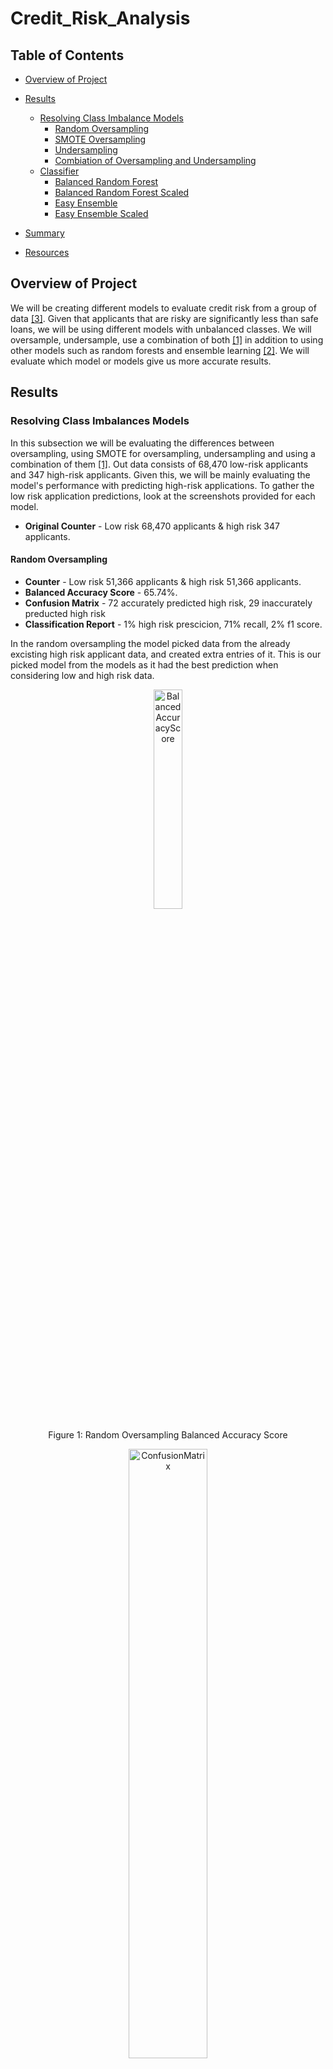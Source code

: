 # Credit_Risk_Analysis

## Table of Contents
- [Overview of Project](#OverviewProject)
- [Results](#Results)
  * [Resolving Class Imbalance Models](#RCI)
    - [Random Oversampling](#RO)
    - [SMOTE Oversampling](#SMOTE)
    - [Undersampling](#US)
    - [Combiation of Oversampling and Undersampling](#COMB)
  * [Classifier](#RFC)
    - [Balanced Random Forest](#BRF)
    - [Balanced Random Forest Scaled](#BRFS)
    - [Easy Ensemble](#EE)
    - [Easy Ensemble Scaled](#EES)

- [Summary](#Summary)
- [Resources](#Resources)

## <a name="OverviewProject"></a>Overview of Project

We will be creating different models to evaluate credit risk from a group of data [[3]](#3). Given that applicants that are risky are significantly less than safe loans, we will be using different models with unbalanced classes. We will oversample, undersample, use a combination of both [[1]](#1) in addition to using other models such as random forests and ensemble learning [[2]](#2). We will evaluate which model or models give us more accurate results.

## <a name="Results"></a>Results


### <a name="RCI"></a>Resolving Class Imbalances Models

In this subsection we will be evaluating the differences between oversampling, using SMOTE for oversampling, undersampling and using a combination of them [[1]](#1). Out data consists of 68,470 low-risk applicants and 347 high-risk applicants.  Given this, we will be mainly evaluating the model's performance with predicting high-risk applications.  To gather the low risk application predictions, look at the screenshots provided for each model. 
* **Original Counter** - Low risk 68,470 applicants & high risk 347 applicants.

#### <a name="RO"></a>Random Oversampling

  * **Counter** - Low risk 51,366 applicants & high risk 51,366 applicants.
  * **Balanced Accuracy Score** - 65.74%.
  * **Confusion Matrix** -  72 accurately predicted high risk, 29 inaccurately preducted high risk
  * **Classification Report** -  1%  high risk prescicion, 71% recall, 2% f1 score.  

In the random oversampling the model picked data from the already excisting high risk applicant data, and created extra entries of it. This is our picked model from the models as it had the best prediction when considering low and high risk data. 

<p align="center"> <img src="Resources/RandomOverSampler/BalancedAccuracyScore.png" width ="30%" alt="BalancedAccuracyScore"> </p>
<p align="center"> Figure 1: Random Oversampling Balanced Accuracy Score</p> 

<p align="center"> <img src="Resources/RandomOverSampler/ConfusionMatrix.png" width ="50%" alt="ConfusionMatrix"> </p>
<p align="center"> Figure 2: Random Oversampling Confusion Matrix</p> 

<p align="center"> <img src="Resources/RandomOverSampler/ClassificationReportImbalanced.png" width ="70%" alt="ClassificationReportImbalanced"> </p>
<p align="center"> Figure 3: Random Oversampling Classification Report Imbalanced</p> 


#### <a name="SMOTE"></a>SMOTE Oversampling

  * **Counter** - Low risk 51,366 applicants & high risk 51,366 applicants.
  * **Balanced Accuracy Score** - 66.22%.
  * **Confusion Matrix** -  64 accurately predicted high risk, 37 inaccurately preducted high risk
  * **Classification Report** -  1%  high risk prescicion, 63% recall, 2% f1 score.  

In the SMOTE overrsampling the model generated more data by creating random points close to the already exhisting points on the high risk applicant data.

<p align="center"> <img src="Resources/SmoteOversampling/BalancedAccuracyScore.png" width ="30%" alt="BalancedAccuracyScore"> </p>
<p align="center"> Figure 4: SMOTE Oversampling Balanced Accuracy Score</p> 

<p align="center"> <img src="Resources/SmoteOversampling/ConfusionMatrix.png" width ="50%" alt="ConfusionMatrix"> </p>
<p align="center"> Figure 5: SMOTE Oversampling Confusion Matrix</p> 

<p align="center"> <img src="Resources/SmoteOversampling/ClassificationReportImbalanced.png" width ="70%" alt="ClassificationReportImbalanced"> </p>
<p align="center"> Figure 6: SMOTE Oversampling Classification Report Imbalanced</p> 


#### <a name="US"></a>Undersampling

  * **Counter** - Low risk 246 applicants & high risk 246 applicants.
  * **Balanced Accuracy Score** - 54.42%.
  * **Confusion Matrix** -  70 accurately predicted high risk, 31 inaccurately preducted high risk
  * **Classification Report** -  1%  high risk prescicion, 69% recall, 2% f1 score.  

In the Undersampling the model reduced the amount of entries for both the low risk and high risk data points. It did so by using clustering of centroids algorithm. Of the models addressing the class imbalance, this model performed the worst at predicting low risk applicants which could be contributed to the loss of data points for this class. 

<p align="center"> <img src="Resources/Undersampling/BalancedAccuracyScore.png" width ="30%" alt="BalancedAccuracyScore"> </p>
<p align="center"> Figure 7: Undersampling Balanced Accuracy Score</p> 

<p align="center"> <img src="Resources/Undersampling/ConfusionMatrix.png" width ="50%" alt="ConfusionMatrix"> </p>
<p align="center"> Figure 8: Undersampling Confusion Matrix</p> 

<p align="center"> <img src="Resources/Undersampling/ClassificationReportImbalanced.png" width ="70%" alt="ClassificationReportImbalanced"> </p>
<p align="center"> Figure 9: Unersampling Classification Report Imbalanced</p> 

#### <a name="COMB"></a>Combination of Oversampling and Undersampling

  * **Counter** - Low risk 68,430 applicants & high risk 68,460 applicants.
  * **Balanced Accuracy Score** - 64.47%.
  * **Confusion Matrix** -  73 accurately predicted high risk, 28 inaccurately preducted high risk
  * **Classification Report** -  1%  high risk prescicion, 72% recall, 2% f1 score.  

In thecombination the model combined the undersampling and oversampling methods using the SMOTEEN algorithm. This model had the best performance for the high risk application recall of the models addressing the class imbalance. Yet it suffered from a slight loss in the low risk recall when compared to the random oversampling model. Therefore this will not be our pick. 


<p align="center"> <img src="Resources/CombinationSampling/BalancedAccuracyScore.png" width ="30%" alt="BalancedAccuracyScore"> </p>
<p align="center"> Figure 10: Combination Sampling Balanced Accuracy Score</p> 

<p align="center"> <img src="Resources/CombinationSampling/ConfusionMatrix.png" width ="50%" alt="ConfusionMatrix"> </p>
<p align="center"> Figure 11: Combination Sampling Confusion Matrix</p> 

<p align="center"> <img src="Resources/CombinationSampling/ClassificationReportImbalanced.png" width ="70%" alt="ClassificationReportImbalanced"> </p>
<p align="center"> Figure 12: Combination Sampling Classification Report Imbalanced</p> 

### <a name="RFC"></a>Classifier Models

In this subsection we will be evaluating boostrapping [[2]](#2). Out data consists of 68,470 low-risk applicants and 347 high-risk applicants.  Given this, we will be mainly evaluating the model's performance with predicting high-risk applications.  With the exceptions of the scaled models run, these models performed better than the ones used to address the class imbalance. 


#### <a name="BRF"></a>Balanced Random Forest

  * **Balanced Accuracy Score** - 78.85%.
  * **Confusion Matrix** -  71 accurately predicted high risk, 30 inaccurately preducted high risk
  * **Classification Report** -  3%  high risk prescicion, 70% recall, 6% f1 score.  

This model randomly undersamples the model (as opposed to the random forest model) and uses bootstrapping to generate a model. We also evaluated which of the feature had the most weight, as seen in Figure 16.  

<p align="center"> <img src="Resources/BalancedRandomForest/BalancedAccuracyScore.png" width ="30%" alt="BalancedAccuracyScore"> </p>
<p align="center"> Figure 13: Balanced Random Forest Balanced Accuracy Score</p> 

<p align="center"> <img src="Resources/BalancedRandomForest/ConfusionMatrix.png" width ="50%" alt="ConfusionMatrix"> </p>
<p align="center"> Figure 14: Balanced Random Forest Confusion Matrix</p> 

<p align="center"> <img src="Resources/BalancedRandomForest/ClassificationReportImbalanced.png" width ="70%" alt="ClassificationReportImbalanced"> </p>
<p align="center"> Figure 15: Balanced Random Forest Classification Report Imbalanced</p> 

<p align="center"> <img src="Resources/BalancedRandomForest/FeatureImportances.png" width ="70%" alt="FeatureImportances"> </p>
<p align="center"> Figure 16: Balanced Random Forest Feature Importances</p> 

#### <a name="BRFS"></a>Balanced Random Forest Scaled

  * **Balanced Accuracy Score** - 50.0%.
  * **Confusion Matrix** -  101 accurately predicted high risk, 0 inaccurately preducted high risk
  * **Classification Report** -  1%  high risk prescicion, 100% recall, 1% f1 score.  

This model did not predict any low risk applicants. We ran this model to understand the difference in bias in the original data set and this scaled data set. Yet something in this model is not working properly and of all the models it performed the worst. We will need to look further in our documentation and code to understand what happened in this model. This model will not be considered. 

<p align="center"> <img src="Resources/BalancedRandomForestScaled/BalancedAccuracyScore.png" width ="30%" alt="BalancedAccuracyScore"> </p>
<p align="center"> Figure 17: Balanced Random Forest Scaled Balanced Accuracy Score</p> 

<p align="center"> <img src="Resources/BalancedRandomForestScaled/ConfusionMatrix.png" width ="50%" alt="ConfusionMatrix"> </p>
<p align="center"> Figure 18: Balanced Random Forest Scaled Confusion Matrix</p> 

<p align="center"> <img src="Resources/BalancedRandomForestScaled/ClassificationReportImbalanced.png" width ="70%" alt="ClassificationReportImbalanced"> </p>
<p align="center"> Figure 19: Balanced Random Forest Scaled Classification Report Imbalanced</p> 

<p align="center"> <img src="Resources/BalancedRandomForestScaled/FeatureImportances.png" width ="70%" alt="FeatureImportances"> </p>
<p align="center"> Figure 20: Balanced Random Forest Scaled Feature Importances</p> 



#### <a name="EE"></a>Easy Ensemble

  * **Balanced Accuracy Score** - 93.16%.
  * **Confusion Matrix** -  93 accurately predicted high risk, 8 inaccurately preducted high risk
  * **Classification Report** -  9%  high risk prescicion, 92% recall, 16% f1 score.  

Easy ensemble adaboost classifier uses training in order to get the model to improve its predictions. This model performed the best in accuracy, and in its ability to predict high risk precision. Therefore this model is our pick. We could say that this model could potentially suffer from overfitting, but we would not know this to be true unless we run additional data sets. 

<p align="center"> <img src="Resources/EasyEnsemble/BalancedAccuracyScore.png" width ="30%" alt="BalancedAccuracyScore"> </p>
<p align="center"> Figure 21: Easy Ensemble Accuracy Score</p> 

<p align="center"> <img src="Resources/EasyEnsemble/ConfusionMatrix.png" width ="50%" alt="ConfusionMatrix"> </p>
<p align="center"> Figure 22: Easy Ensemble Confusion Matrix</p> 

<p align="center"> <img src="Resources/EasyEnsemble/ClassificationReportImbalanced.png" width ="70%" alt="ClassificationReportImbalanced"> </p>
<p align="center"> Figure 23: Easy Ensemble Classification Report Imbalanced</p> 

#### <a name="EES"></a>Easy Ensemble Scaled

  * **Balanced Accuracy Score** - 61.5%.
  * **Confusion Matrix** -  57 accurately predicted high risk, 44 inaccurately preducted high risk
  * **Classification Report** -  1%  high risk prescicion, 56% recall, 2% f1 score.  

Running the scaled data into the easy ensemble classifier did not improve the models performance. Therefore this model will not be considered. 

<p align="center"> <img src="Resources/EasyEnsembleScaled/BalancedAccuracyScore.png" width ="30%" alt="BalancedAccuracyScore"> </p>
<p align="center"> Figure 24: Easy Ensemble Scaled Balanced Accuracy Score</p> 

<p align="center"> <img src="Resources/EasyEnsembleScaled/ConfusionMatrix.png" width ="50%" alt="ConfusionMatrix"> </p>
<p align="center"> Figure 25: Easy Ensemble Scaled Confusion Matrix</p> 

<p align="center"> <img src="Resources/EasyEnsembleScaled/ClassificationReportImbalanced.png" width ="70%" alt="ClassificationReportImbalanced"> </p>
<p align="center"> Figure 26: Easy Ensemble Scaled Classification Report Imbalanced</p> 

## <a name="Summary"></a> Summary

In this case, we prefer models with higher recall percentages for the high-risk population than having good prescicion. It is better to incorrectly label low risk participants as high risk, and have further evaluation for them than to innacurately approve credit for people that are high risk with their credit.

From the models addressing the class imbalances we see that the combination sampling has the best high risk recall with 72%, yet compared to the other models it does not perform as well with the low risk recall having labeled 28 entries as false low risk cases. The random oversampling in this case has 71% of high risk recall (29 false low risk cases), yet the number of false high risk cases is 600 less than the one for the combination sampling. It would take additional resources to make the false risk cases be cleared as low risk. So in this case from the class imbalance models, the random oversampling is the most accurate. 

In the classifier models, we ran the models with scaled data as well as with the original data to understand their performance differences and biases. We found that the classifier models perform better with the original data sets. The balanced random forest performed particularly poorly with the scaled data, not predicting any data point as low risk. Although we would usually run the random forest with scaled data, we would have to do further documentation digging as to why the balanced forest works best with original data sets. 

Overall the classifier models perform better than the ones addressing the sample size. Of those, the Easy Ensemble AdaBoost Classifier performs the best predicting the high risk cases. There's a chance that this model could suffer from overfitting, but we wouldn't know this to be true untl we ran a different data set. At this point, Easy Ensemble AdaBoost Classifier is our pick.    

## <a name="Resources"></a>Resources

<a name="1">[1]</a> [Loan Credit Risk Resampling Code](https://github.com/tamiespinosa/Credit_Risk_Analysis/blob/11852332e1ce9a54f127814a186441e0cd2dcf5c/credit_risk_resampling.ipynb)

<a name="2">[2]</a> [Loan Credit Risk Ensemble Code](https://github.com/tamiespinosa/Credit_Risk_Analysis/blob/11852332e1ce9a54f127814a186441e0cd2dcf5c/credit_risk_ensemble.ipynb)

<a name="3">[3]</a> [Loan Data](https://github.com/tamiespinosa/Credit_Risk_Analysis/blob/11852332e1ce9a54f127814a186441e0cd2dcf5c/Resources/LoanStats_2019Q1.csv)

[4] https://docs.github.com/en/get-started/writing-on-github/getting-started-with-writing-and-formatting-on-github/basic-writing-and-formatting-syntax
